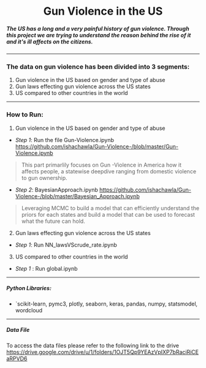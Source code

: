 # <center> Gun Violence in the US </center>

##### The US has a long and a very painful history of gun violence. Through this project we are trying to understand the reason behind the rise of it and it's ill affects on the citizens. 
****
### The data on gun violence has been divided into 3 segments: 
1. Gun violence in the US based on gender and type of abuse
2. Gun laws effecting gun violence across the US states
3. US compared to other countries in the world
****
### How to Run:
1. Gun violence in the US based on gender and type of abuse

* _Step 1_: Run the file Gun-Violence.ipynb
<a> https://github.com/ishachawla/Gun-Violence-/blob/master/Gun-Violence.ipynb </a>
> This part primarlily focuses on Gun -Violence in America how it affects people, a statewise deepdive ranging from domestic violence to gun ownership.

* _Step 2_: BayesianApproach.ipynb
<a> https://github.com/ishachawla/Gun-Violence-/blob/master/Bayesian_Approach.ipynb </a>
> Leveraging MCMC to build a model that can efficiently understand the priors for each states and build a model that can be used to forecast what the future can hold.

2. Gun laws effecting gun violence across the US states
* _Step 1_: Run NN_lawsVScrude_rate.ipynb
3. US compared to other countries in the world
* _Step 1_ : Run global.ipynb
****
##### Python Libraries: 
- `scikit-learn, pymc3, plotly, seaborn, keras, pandas, numpy, statsmodel, wordcloud
****

##### Data File
To access the data files please refer to the following link to the drive
https://drive.google.com/drive/u/1/folders/1OJT5Qp9YEAzVpIXP7bRaciRiCEaRPVD6



                                

